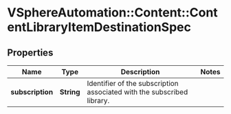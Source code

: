 # VSphereAutomation::Content::ContentLibraryItemDestinationSpec

## Properties
Name | Type | Description | Notes
------------ | ------------- | ------------- | -------------
**subscription** | **String** | Identifier of the subscription associated with the subscribed library. | 



